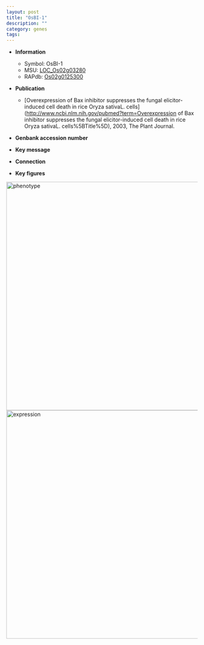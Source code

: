 ```yaml
---
layout: post
title: "OsBI-1"
description: ""
category: genes
tags: 
---
```


* **Information**  
    + Symbol: OsBI-1  
    + MSU: [LOC_Os02g03280](http://rice.plantbiology.msu.edu/cgi-bin/ORF_infopage.cgi?orf=LOC_Os02g03280)  
    + RAPdb: [Os02g0125300](http://rapdb.dna.affrc.go.jp/viewer/gbrowse_details/irgsp1?name=Os02g0125300)  

* **Publication**  
    + [Overexpression of Bax inhibitor suppresses the fungal elicitor-induced cell death in rice Oryza sativaL. cells](http://www.ncbi.nlm.nih.gov/pubmed?term=Overexpression of Bax inhibitor suppresses the fungal elicitor-induced cell death in rice Oryza sativaL. cells%5BTitle%5D), 2003, The Plant Journal.

* **Genbank accession number**  

* **Key message**  

* **Connection**  

* **Key figures**  
<img src="https://funricegenes.github.io/images/OsBI-1.pheno.png" alt="phenotype"  style="width: 600px;"/>

<img src="https://funricegenes.github.io/images/OsBI-1.exp.png" alt="expression"  style="width: 600px;"/>


